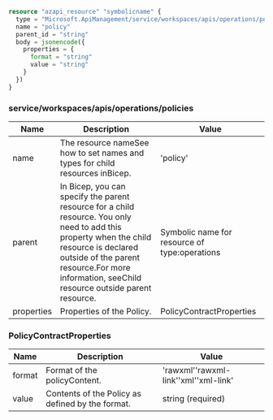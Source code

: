 ```terraform
resource "azapi_resource" "symbolicname" {
  type = "Microsoft.ApiManagement/service/workspaces/apis/operations/policies@2023-05-01-preview"
  name = "policy"
  parent_id = "string"
  body = jsonencode({
    properties = {
      format = "string"
      value = "string"
    }
  })
}

```

### service/workspaces/apis/operations/policies

| Name | Description | Value |
|-|-|-|
| name | The resource nameSee how to set names and types for child resources inBicep. | 'policy' |
| parent | In Bicep, you can specify the parent resource for a child resource. You only need to add this property when the child resource is declared outside of the parent resource.For more information, seeChild resource outside parent resource. | Symbolic name for resource of type:operations |
| properties | Properties of the Policy. | PolicyContractProperties |


### PolicyContractProperties

| Name | Description | Value |
|-|-|-|
| format | Format of the policyContent. | 'rawxml''rawxml-link''xml''xml-link' |
| value | Contents of the Policy as defined by the format. | string (required) |


